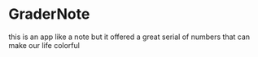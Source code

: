 # GraderNote
this is an app like a note
but it offered a great serial of numbers
that can make our life colorful
